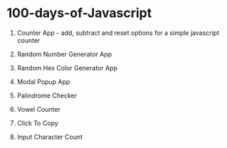 # 100-days-of-Javascript

1. Counter App - add, subtract and reset options for a simple javascript counter

2. Random Number Generator App 

3. Random Hex Color Generator App

4. Modal Popup App

5. Palindrome Checker

6. Vowel Counter

7. Click To Copy

8. Input Character Count